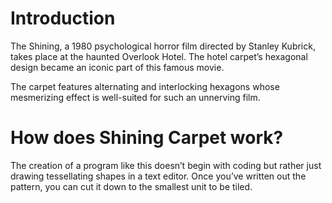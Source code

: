 # Introduction
The Shining, a 1980 psychological horror film directed by Stanley Kubrick, takes place at the haunted Overlook Hotel. The hotel carpet’s hexagonal design became an iconic part of this famous movie. 

The carpet features alternating and interlocking hexagons whose mesmerizing effect is well-suited for such an unnerving film.

# How does Shining Carpet work?
The creation of a program like this doesn’t begin with coding but rather just drawing tessellating shapes in a text editor. Once you’ve written out the pattern, you can cut it down to the smallest unit to be tiled.
